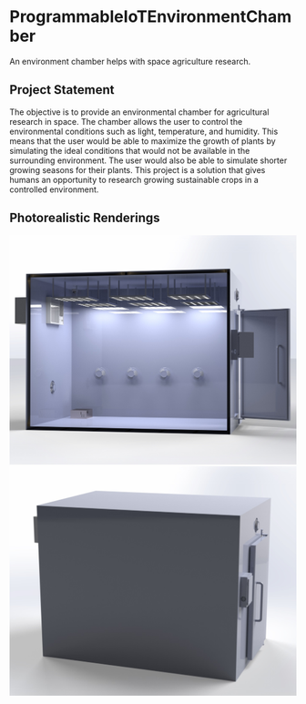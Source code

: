 # ProgrammableIoTEnvironmentChamber
An environment chamber helps with space agriculture research.

## Project Statement
The objective is to provide an environmental chamber for agricultural research in space. The chamber allows the user to control the environmental conditions such as light, temperature, and humidity. This means that the user would be able to maximize the growth of plants by simulating the ideal conditions that would not be available in the surrounding environment. The user would also be able to simulate shorter growing seasons for their plants. This project is a solution that gives humans an opportunity to research growing sustainable crops in a controlled environment.

## Photorealistic Renderings
<img src="./img/Rendering_inside.jpg">
<img src="./img/Rendering_outside.jpg">
